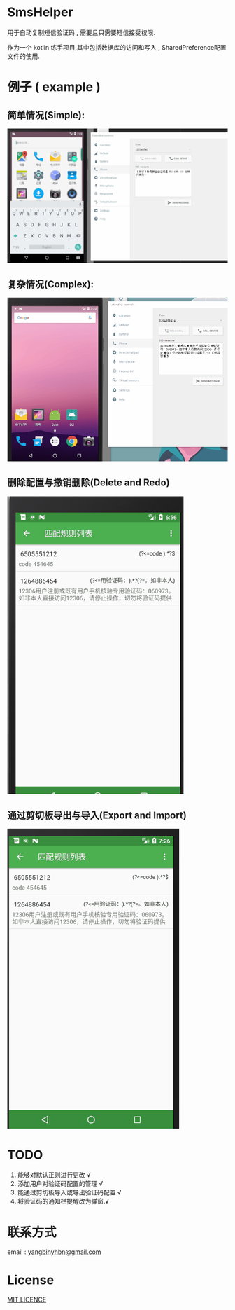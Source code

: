 # SmsHelper

  用于自动复制短信验证码 , 需要且只需要短信接受权限. 

  作为一个 kotlin 练手项目,其中包括数据库的访问和写入 , SharedPreference配置文件的使用.



# 例子 ( example )
## 简单情况(Simple):
![simple](/images/simple.gif)
## 复杂情况(Complex):
![complex](/images/complex.gif)
## 删除配置与撤销删除(Delete and Redo)
![complex](/images/delete.gif)
## 通过剪切板导出与导入(Export and Import)
![complex](/images/exportAndImport.gif)

# TODO
1. 能够对默认正则进行更改  √
2. 添加用户对验证码配置的管理 √
3. 能通过剪切板导入或导出验证码配置 √
4. 将验证码的通知栏提醒改为弹窗.√

# 联系方式
 email : yangbinyhbn@gmail.com

# License
[MIT LICENCE](Licence)
